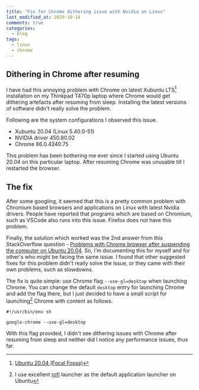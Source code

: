 ```yaml
---
title: "Fix for Chrome dithering issue with Nvidia on Linux"
last_modified_at: 2020-10-18
comments: true
categories:
  - blog
tags:
  - linux
  - chrome
---
```


## Dithering in Chrome after resuming

I have had this annoying problem with Chrome on latest Xubuntu LTS[^lts]
installation on my Thinkpad T470p laptop where Chrome would get dithering
artefacts after resuming from sleep. Installing the latest versions of software
didn't really solve the problem.

Following are the system configurations I observed this issue.
- Xubuntu 20.04 (Linux 5.40.0-51)
- NVIDIA driver 450.80.02
- Chrome 86.0.4240.75

This problem has been bothering me ever since I started using Ubuntu 20.04 on
this particular laptop. After resuming Chrome was unusable till I restarted the
browser. 

## The fix

After some googling, it seemed that this is a pretty common problem with
Chromium based browsers and applications on Linux with latest Nvidia drivers.
People have reported that programs which are based on Chromium, such as VSCode
also runs into this issue. Firefox does not have this problem.

Finally, the solution which worked was the 2nd answer from this StackOverflow
question - [Problems with Chrome browser after suspending the computer on Ubuntu
20.04](<https://askubuntu.com/questions/1273399/problems-with-chrome-browser-after-suspending-the-computer-on-ubuntu-20-04>).
So, I'm documenting this for myself and for other's who might be facing the same
issue. I found that other suggested fixes for this problem didn't really solve
the issue, or they came with their own problems, such as slowdowns.

The fix is quite simple: use Chrome flag `--use-gl=desktop` when launching
Chrome. You can change the default `desktop` entry for launching Chrome and add
the flag there, but I just decided to have a small script for launching[^rofi]
Chrome with content as follows.

```
#!/usr/bin/env sh

google-chrome --use-gl=desktop
```

With this flag provided, I didn't see dithering issues with Chrome after
resuming from sleep and neither did I notice any performance issues, thus far.

[^lts]: [Ubuntu 20.04 (Focal Fossa)](https://releases.ubuntu.com/20.04/)
[^rofi]: I use excellent [rofi](https://github.com/davatorium/rofi) launcher as
    the default application launcher on Ubuntu
